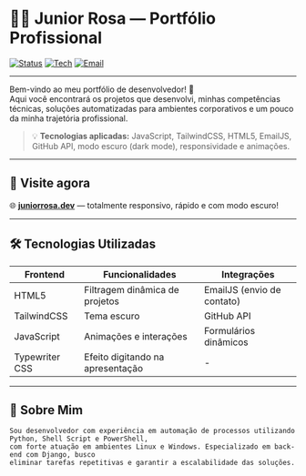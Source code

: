 # 👨‍💻 Junior Rosa — Portfólio Profissional

[![Status](https://img.shields.io/badge/Status-Online-success?style=flat-square)](https://juniorrosa.dev)
[![Tech](https://img.shields.io/badge/Built%20With-HTML%2C%20CSS%2C%20JS%2C%20Tailwind-blue?style=flat-square)](#tech-stack)
[![Email](https://img.shields.io/badge/Contato-jr.dasrosas%40email.com-yellowgreen?style=flat-square&logo=gmail)](mailto:jr.dasrosas@gmail.com)

---

Bem-vindo ao meu portfólio de desenvolvedor! 🚀  
Aqui você encontrará os projetos que desenvolvi, minhas competências técnicas, soluções automatizadas para ambientes corporativos e um pouco da minha trajetória profissional.

> 💡 **Tecnologias aplicadas:** JavaScript, TailwindCSS, HTML5, EmailJS, GitHub API, modo escuro (dark mode), responsividade e animações.

---

## 📌 Visite agora

🌐 **[juniorrosa.dev](https://junior-rosa.github.io/)** — totalmente responsivo, rápido e com modo escuro!

---

## 🛠️ Tecnologias Utilizadas

| Frontend        | Funcionalidades       | Integrações |
|-----------------|-----------------------|-------------|
| HTML5           | Filtragem dinâmica de projetos | EmailJS (envio de contato) |
| TailwindCSS     | Tema escuro  | GitHub API  |
| JavaScript      | Animações e interações | Formulários dinâmicos |
| Typewriter CSS  | Efeito digitando na apresentação | - |

---

## 💼 Sobre Mim

```plaintext
Sou desenvolvedor com experiência em automação de processos utilizando Python, Shell Script e PowerShell,
com forte atuação em ambientes Linux e Windows. Especializado em back-end com Django, busco
eliminar tarefas repetitivas e garantir a escalabilidade das soluções.
